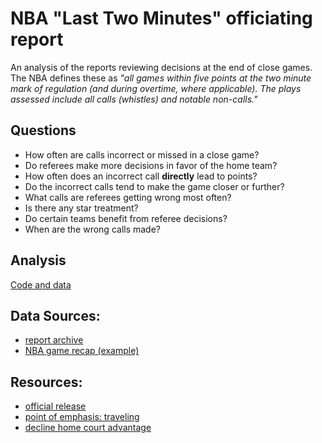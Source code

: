 # NBA "Last Two Minutes" officiating report

An analysis of the reports reviewing decisions at the end of close games. The NBA defines these as *"all games within five points at the two minute mark of regulation (and during overtime, where applicable). The plays assessed include all calls (whistles) and notable non-calls."*

## Questions
- How often are calls incorrect or missed in a close game?
- Do referees make more decisions in favor of the home team?
- How often does an incorrect call **directly** lead to points?
- Do the incorrect calls tend to make the game closer or further?
- What calls are referees getting wrong most often?
- Is there any star treatment?
- Do certain teams benefit from referee decisions?
- When are the wrong calls made?

## Analysis
[Code and data](/analysis)

## Data Sources:
- [report archive](http://official.nba.com/nba-last-two-minute-reports-archive/)
- [NBA game recap (example)](http://www.nba.com/games/20150521/HOUGSW/gameinfo.html)

## Resources:
- [official release](http://www.nba.com/2015/news/02/27/officating-reports-official-release/)
- [point of emphasis: traveling](http://official.nba.com/wp-content/uploads/sites/4/2015/03/021815-2014-15_POE_MEMO_8-PERFORMANCE_UPDATE_AND_TRAVEL_CALLS.pdf)
- [decline home court advantage](http://espn.go.com/nba/story/_/id/12241619/home-court-advantage-decline)

